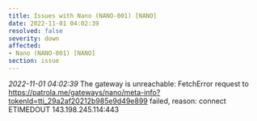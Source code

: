 ```yaml
---
title: Issues with Nano (NANO-001) [NANO]
date: 2022-11-01 04:02:39
resolved: false
severity: down
affected:
- Nano (NANO-001) [NANO]
section: issue
---
```


*2022-11-01 04:02:39* The gateway is unreachable: FetchError request to https://patrola.me/gateways/nano/meta-info?tokenId=tti_29a2af20212b985e9d49e899 failed, reason: connect ETIMEDOUT 143.198.245.114:443